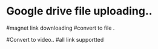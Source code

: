 # Google drive file uploading..
#magnet link downloading
#convert to file .

   #Convert to video..
 #all link supportted


